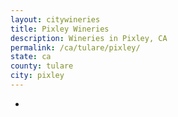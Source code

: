 ```yaml
---
layout: citywineries
title: Pixley Wineries
description: Wineries in Pixley, CA
permalink: /ca/tulare/pixley/
state: ca
county: tulare
city: pixley
---
```

-
